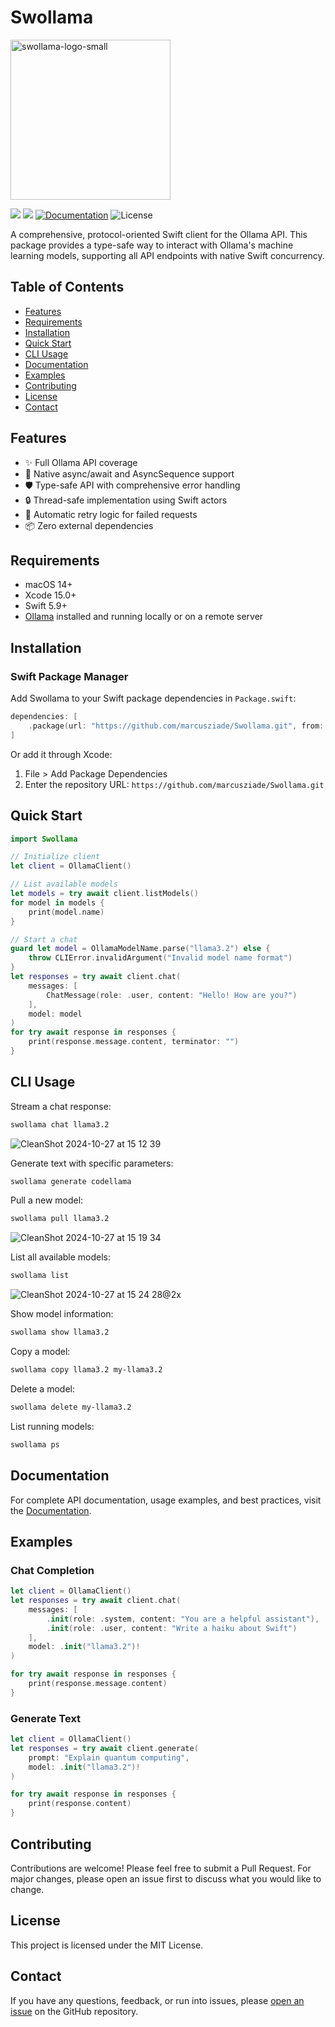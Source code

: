 # Swollama

<img src="https://github.com/user-attachments/assets/bcad3675-5c0f-47aa-b4d2-ff2ebec54437" alt="swollama-logo-small" width="256" height="256" />

[![](https://img.shields.io/endpoint?url=https%3A%2F%2Fswiftpackageindex.com%2Fapi%2Fpackages%2Fmarcusziade%2FSwollama%2Fbadge%3Ftype%3Dplatforms)](https://swiftpackageindex.com/marcusziade/Swollama)
[![](https://img.shields.io/endpoint?url=https%3A%2F%2Fswiftpackageindex.com%2Fapi%2Fpackages%2Fmarcusziade%2FSwollama%2Fbadge%3Ftype%3Dswift-versions)](https://swiftpackageindex.com/marcusziade/Swollama)
[![Documentation](https://img.shields.io/badge/Documentation-DocC-blue)](https://marcusziade.github.io/Swollama/documentation/swollama/)
![License](https://img.shields.io/badge/License-MIT-green)

A comprehensive, protocol-oriented Swift client for the Ollama API. This package provides a type-safe way to interact with Ollama's machine learning models, supporting all API endpoints with native Swift concurrency.

## Table of Contents
- [Features](#features)
- [Requirements](#requirements)
- [Installation](#installation)
- [Quick Start](#quick-start)
- [CLI Usage](#cli-usage)
- [Documentation](#documentation)
- [Examples](#examples)
- [Contributing](#contributing)
- [License](#license)
- [Contact](#contact)

## Features
- ✨ Full Ollama API coverage
- 🔄 Native async/await and AsyncSequence support
- 🛡️ Type-safe API with comprehensive error handling
- 🔒 Thread-safe implementation using Swift actors
- 🔄 Automatic retry logic for failed requests
- 📦 Zero external dependencies

## Requirements
- macOS 14+
- Xcode 15.0+
- Swift 5.9+
- [Ollama](https://ollama.ai) installed and running locally or on a remote server

## Installation

### Swift Package Manager
Add Swollama to your Swift package dependencies in `Package.swift`:
```swift
dependencies: [
    .package(url: "https://github.com/marcusziade/Swollama.git", from: "1.0.0")
]
```

Or add it through Xcode:
1. File > Add Package Dependencies
2. Enter the repository URL: `https://github.com/marcusziade/Swollama.git`

## Quick Start
```swift
import Swollama

// Initialize client
let client = OllamaClient()

// List available models
let models = try await client.listModels()
for model in models {
    print(model.name)
}

// Start a chat
guard let model = OllamaModelName.parse("llama3.2") else {
    throw CLIError.invalidArgument("Invalid model name format")
}
let responses = try await client.chat(
    messages: [
        ChatMessage(role: .user, content: "Hello! How are you?")
    ],
    model: model
)
for try await response in responses {
    print(response.message.content, terminator: "")
}
```
## CLI Usage

Stream a chat response:
```bash
swollama chat llama3.2
```
![CleanShot 2024-10-27 at 15 12 39](https://github.com/user-attachments/assets/041a5218-9b2c-487f-9e43-cd2f004200b9)

Generate text with specific parameters:
```bash
swollama generate codellama
```

Pull a new model:
```bash
swollama pull llama3.2
```
![CleanShot 2024-10-27 at 15 19 34](https://github.com/user-attachments/assets/1cb63934-969c-42d2-83f4-d44d3c43a0da)

List all available models:
```bash
swollama list
```
![CleanShot 2024-10-27 at 15 24 28@2x](https://github.com/user-attachments/assets/4447a97f-fea0-4d6a-8d33-440b5d06710a)

Show model information:
```bash
swollama show llama3.2
```

Copy a model:
```bash
swollama copy llama3.2 my-llama3.2
```

Delete a model:
```bash
swollama delete my-llama3.2
```

List running models:
```bash
swollama ps
```

## Documentation
For complete API documentation, usage examples, and best practices, visit the [Documentation](https://marcusziade.github.io/Swollama/documentation/swollama/).

## Examples

### Chat Completion
```swift
let client = OllamaClient()
let responses = try await client.chat(
    messages: [
        .init(role: .system, content: "You are a helpful assistant"),
        .init(role: .user, content: "Write a haiku about Swift")
    ],
    model: .init("llama3.2")!
)

for try await response in responses {
    print(response.message.content)
}
```

### Generate Text
```swift
let client = OllamaClient()
let responses = try await client.generate(
    prompt: "Explain quantum computing",
    model: .init("llama3.2")!
)

for try await response in responses {
    print(response.content)
}
```

## Contributing
Contributions are welcome! Please feel free to submit a Pull Request. For major changes, please open an issue first to discuss what you would like to change.

## License
This project is licensed under the MIT License.

## Contact
If you have any questions, feedback, or run into issues, please [open an issue](https://github.com/marcusziade/Swollama/issues) on the GitHub repository.
